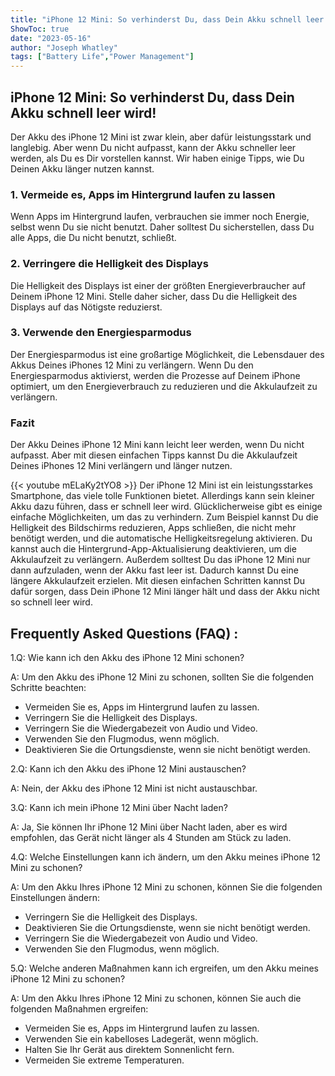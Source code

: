 ```yaml
---
title: "iPhone 12 Mini: So verhinderst Du, dass Dein Akku schnell leer wird!"
ShowToc: true 
date: "2023-05-16"
author: "Joseph Whatley" 
tags: ["Battery Life","Power Management"]
---
```

## iPhone 12 Mini: So verhinderst Du, dass Dein Akku schnell leer wird!

Der Akku des iPhone 12 Mini ist zwar klein, aber dafür leistungsstark und langlebig. Aber wenn Du nicht aufpasst, kann der Akku schneller leer werden, als Du es Dir vorstellen kannst. Wir haben einige Tipps, wie Du Deinen Akku länger nutzen kannst.

### 1. Vermeide es, Apps im Hintergrund laufen zu lassen

Wenn Apps im Hintergrund laufen, verbrauchen sie immer noch Energie, selbst wenn Du sie nicht benutzt. Daher solltest Du sicherstellen, dass Du alle Apps, die Du nicht benutzt, schließt.

### 2. Verringere die Helligkeit des Displays

Die Helligkeit des Displays ist einer der größten Energieverbraucher auf Deinem iPhone 12 Mini. Stelle daher sicher, dass Du die Helligkeit des Displays auf das Nötigste reduzierst.

### 3. Verwende den Energiesparmodus

Der Energiesparmodus ist eine großartige Möglichkeit, die Lebensdauer des Akkus Deines iPhones 12 Mini zu verlängern. Wenn Du den Energiesparmodus aktivierst, werden die Prozesse auf Deinem iPhone optimiert, um den Energieverbrauch zu reduzieren und die Akkulaufzeit zu verlängern.

### Fazit

Der Akku Deines iPhone 12 Mini kann leicht leer werden, wenn Du nicht aufpasst. Aber mit diesen einfachen Tipps kannst Du die Akkulaufzeit Deines iPhones 12 Mini verlängern und länger nutzen.

{{< youtube mELaKy2tYO8 >}} 
Der iPhone 12 Mini ist ein leistungsstarkes Smartphone, das viele tolle Funktionen bietet. Allerdings kann sein kleiner Akku dazu führen, dass er schnell leer wird. Glücklicherweise gibt es einige einfache Möglichkeiten, um das zu verhindern. Zum Beispiel kannst Du die Helligkeit des Bildschirms reduzieren, Apps schließen, die nicht mehr benötigt werden, und die automatische Helligkeitsregelung aktivieren. Du kannst auch die Hintergrund-App-Aktualisierung deaktivieren, um die Akkulaufzeit zu verlängern. Außerdem solltest Du das iPhone 12 Mini nur dann aufzuladen, wenn der Akku fast leer ist. Dadurch kannst Du eine längere Akkulaufzeit erzielen. Mit diesen einfachen Schritten kannst Du dafür sorgen, dass Dein iPhone 12 Mini länger hält und dass der Akku nicht so schnell leer wird.

## Frequently Asked Questions (FAQ) :
1.Q: Wie kann ich den Akku des iPhone 12 Mini schonen?

A: Um den Akku des iPhone 12 Mini zu schonen, sollten Sie die folgenden Schritte beachten: 

- Vermeiden Sie es, Apps im Hintergrund laufen zu lassen. 
- Verringern Sie die Helligkeit des Displays. 
- Verringern Sie die Wiedergabezeit von Audio und Video. 
- Verwenden Sie den Flugmodus, wenn möglich. 
- Deaktivieren Sie die Ortungsdienste, wenn sie nicht benötigt werden. 

2.Q: Kann ich den Akku des iPhone 12 Mini austauschen?

A: Nein, der Akku des iPhone 12 Mini ist nicht austauschbar.

3.Q: Kann ich mein iPhone 12 Mini über Nacht laden?

A: Ja, Sie können Ihr iPhone 12 Mini über Nacht laden, aber es wird empfohlen, das Gerät nicht länger als 4 Stunden am Stück zu laden.

4.Q: Welche Einstellungen kann ich ändern, um den Akku meines iPhone 12 Mini zu schonen?

A: Um den Akku Ihres iPhone 12 Mini zu schonen, können Sie die folgenden Einstellungen ändern: 

- Verringern Sie die Helligkeit des Displays. 
- Deaktivieren Sie die Ortungsdienste, wenn sie nicht benötigt werden. 
- Verringern Sie die Wiedergabezeit von Audio und Video. 
- Verwenden Sie den Flugmodus, wenn möglich. 

5.Q: Welche anderen Maßnahmen kann ich ergreifen, um den Akku meines iPhone 12 Mini zu schonen?

A: Um den Akku Ihres iPhone 12 Mini zu schonen, können Sie auch die folgenden Maßnahmen ergreifen: 

- Vermeiden Sie es, Apps im Hintergrund laufen zu lassen. 
- Verwenden Sie ein kabelloses Ladegerät, wenn möglich. 
- Halten Sie Ihr Gerät aus direktem Sonnenlicht fern. 
- Vermeiden Sie extreme Temperaturen.


